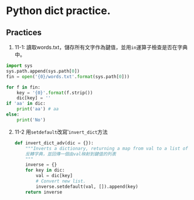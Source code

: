 # Python dict practice.

## Practices
1. 11-1: 讀取words.txt，儲存所有文字作為鍵值，並用`in`運算子檢查是否在字典中。
```python
import sys
sys.path.append(sys.path[0])
fin = open('{0}/words.txt'.format(sys.path[0]))

for f in fin:
    key = '{0}'.format(f.strip())
    dic[key] = ''
if 'aa' in dic:
    print('aa') # aa
else:
    print('No')
```
2. 11-2 用`setdefault`改寫‵`invert_dict`方法
    ```python
    def invert_dict_adv(dic = {}):
        """Inverts a dictionary, returning a map from val to a list of keys.
        反轉字典，並回傳一個由val映射到鍵值的列表
        """
        inverse = {}
        for key in dic:
            val = dic[key]
            # Convert new list.
            inverse.setdefault(val, []).append(key)
        return inverse
    ```
